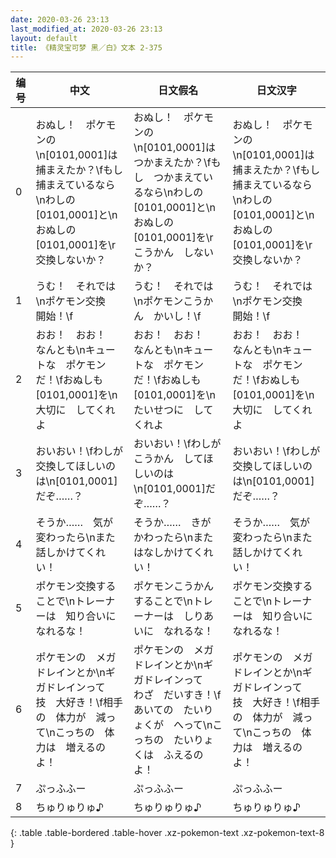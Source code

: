```yaml
---
date: 2020-03-26 23:13
last_modified_at: 2020-03-26 23:13
layout: default
title: 《精灵宝可梦 黑／白》文本 2-375
---
```

| 编号 | 中文 | 日文假名 | 日文汉字 |
| ---- | ---- | ---- | --- |
| 0 | おぬし！　ポケモンの\n[0101,0001]は　捕まえたか？\fもし　捕まえているなら\nわしの　[0101,0001]と\nおぬしの　[0101,0001]を\r交換しないか？ | おぬし！　ポケモンの\n[0101,0001]は　つかまえたか？\fもし　つかまえているなら\nわしの　[0101,0001]と\nおぬしの　[0101,0001]を\rこうかん　しないか？ | おぬし！　ポケモンの\n[0101,0001]は　捕まえたか？\fもし　捕まえているなら\nわしの　[0101,0001]と\nおぬしの　[0101,0001]を\r交換しないか？ |
| 1 | うむ！　それでは\nポケモン交換　開始！\f | うむ！　それでは\nポケモンこうかん　かいし！\f | うむ！　それでは\nポケモン交換　開始！\f |
| 2 | おお！　おお！　なんとも\nキュートな　ポケモン　だ！\fおぬしも　[0101,0001]を\n大切に　してくれよ | おお！　おお！　なんとも\nキュートな　ポケモン　だ！\fおぬしも　[0101,0001]を\nたいせつに　してくれよ | おお！　おお！　なんとも\nキュートな　ポケモン　だ！\fおぬしも　[0101,0001]を\n大切に　してくれよ |
| 3 | おいおい！\fわしが　交換してほしいのは\n[0101,0001]だぞ……？ | おいおい！\fわしが　こうかん　してほしいのは\n[0101,0001]だぞ……？ | おいおい！\fわしが　交換してほしいのは\n[0101,0001]だぞ……？ |
| 4 | そうか……　気が　変わったら\nまた　話しかけてくれい！ | そうか……　きが　かわったら\nまた　はなしかけてくれい！ | そうか……　気が　変わったら\nまた　話しかけてくれい！ |
| 5 | ポケモン交換する　ことで\nトレーナーは　知り合いに　なれるな！ | ポケモンこうかん　することで\nトレーナーは　しりあいに　なれるな！ | ポケモン交換する　ことで\nトレーナーは　知り合いに　なれるな！ |
| 6 | ポケモンの　メガドレインとか\nギガドレインって　技　大好き！\f相手の　体力が　減って\nこっちの　体力は　増えるのよ！ | ポケモンの　メガドレインとか\nギガドレインって　わざ　だいすき！\fあいての　たいりょくが　へって\nこっちの　たいりょくは　ふえるのよ！ | ポケモンの　メガドレインとか\nギガドレインって　技　大好き！\f相手の　体力が　減って\nこっちの　体力は　増えるのよ！ |
| 7 | ぷっふふー | ぷっふふー | ぷっふふー |
| 8 | ちゅりゅりゅ♪ | ちゅりゅりゅ♪ | ちゅりゅりゅ♪ |
{: .table .table-bordered .table-hover .xz-pokemon-text .xz-pokemon-text-8 }